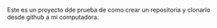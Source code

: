 Este es un proyecto dde prueba de como crear un repositoria y clonarlo desde github a mi computadora.